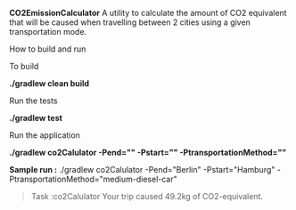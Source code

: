 **CO2EmissionCalculator**
A utility to calculate the amount of CO2 equivalent that will be caused when travelling between 2 cities using a given transportation mode.


How to build and run

To build

**./gradlew clean build**

Run the tests

**./gradlew test**

Run the application

**./gradlew co2Calulator  -Pend="<start city>" -Pstart="<end city>" -PtransportationMethod="<mode of transportation>"**

**Sample run :**
./gradlew co2Calulator  -Pend="Berlin" -Pstart="Hamburg" -PtransportationMethod="medium-diesel-car"

> Task :co2Calulator
Your trip caused 49.2kg of CO2-equivalent.


